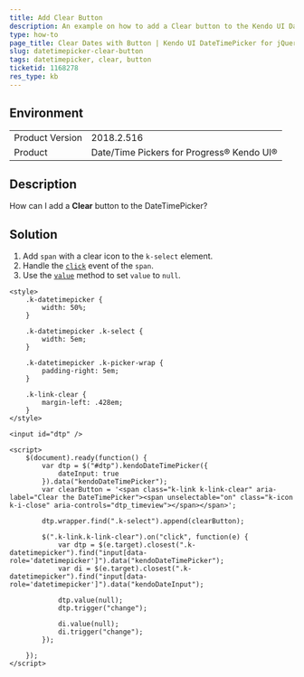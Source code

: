 ```yaml
---
title: Add Clear Button
description: An example on how to add a Clear button to the Kendo UI DateTimePicker.
type: how-to
page_title: Clear Dates with Button | Kendo UI DateTimePicker for jQuery
slug: datetimepicker-clear-button
tags: datetimepicker, clear, button
ticketid: 1168278
res_type: kb
---
```


## Environment

<table>
	<tr>
		<td>Product Version</td>
		<td>2018.2.516</td>
	</tr>
	<tr>
		<td>Product</td>
		<td>Date/Time Pickers for Progress® Kendo UI®</td>
	</tr>
</table>

## Description

How can I add a **Clear** button to the DateTimePicker?

## Solution

1. Add `span` with a clear icon to the `k-select` element.
1. Handle the [`click`](https://api.jquery.com/click/) event of the `span`.
1. Use the [`value`](https://docs.telerik.com/kendo-ui/api/javascript/ui/datetimepicker/methods/value) method to set `value` to `null`.

```dojo
<style>
    .k-datetimepicker {
        width: 50%;
    }

    .k-datetimepicker .k-select {
        width: 5em;
    }

    .k-datetimepicker .k-picker-wrap {
        padding-right: 5em;
    }

    .k-link-clear {
        margin-left: .428em;
    }
</style>

<input id="dtp" />

<script>
    $(document).ready(function() {
        var dtp = $("#dtp").kendoDateTimePicker({
            dateInput: true
        }).data("kendoDateTimePicker");
        var clearButton = '<span class="k-link k-link-clear" aria-label="Clear the DateTimePicker"><span unselectable="on" class="k-icon k-i-close" aria-controls="dtp_timeview"></span></span>';

        dtp.wrapper.find(".k-select").append(clearButton);

        $(".k-link.k-link-clear").on("click", function(e) {
            var dtp = $(e.target).closest(".k-datetimepicker").find("input[data-role='datetimepicker']").data("kendoDateTimePicker");
            var di = $(e.target).closest(".k-datetimepicker").find("input[data-role='datetimepicker']").data("kendoDateInput");

            dtp.value(null);
            dtp.trigger("change");

            di.value(null);
            di.trigger("change");
        });

    });
</script>
```
